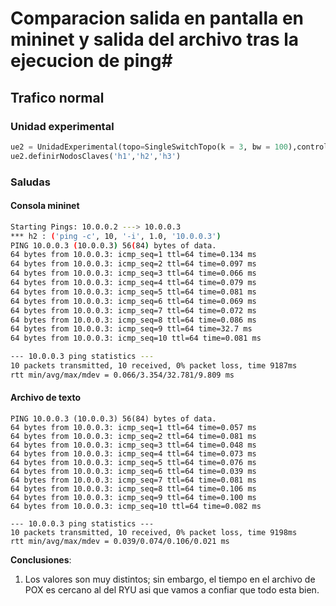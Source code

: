 # Comparacion salida en pantalla en mininet y salida del archivo tras la ejecucion de ping#

## Trafico normal ##

### Unidad experimental ###

```python
ue2 = UnidadExperimental(topo=SingleSwitchTopo(k = 3, bw = 100),controller=POX('c0'))
ue2.definirNodosClaves('h1','h2','h3')
```

### Saludas ###

#### Consola mininet ####

```bash
Starting Pings: 10.0.0.2 ---> 10.0.0.3
*** h2 : ('ping -c', 10, '-i', 1.0, '10.0.0.3')
PING 10.0.0.3 (10.0.0.3) 56(84) bytes of data.
64 bytes from 10.0.0.3: icmp_seq=1 ttl=64 time=0.134 ms
64 bytes from 10.0.0.3: icmp_seq=2 ttl=64 time=0.097 ms
64 bytes from 10.0.0.3: icmp_seq=3 ttl=64 time=0.066 ms
64 bytes from 10.0.0.3: icmp_seq=4 ttl=64 time=0.079 ms
64 bytes from 10.0.0.3: icmp_seq=5 ttl=64 time=0.081 ms
64 bytes from 10.0.0.3: icmp_seq=6 ttl=64 time=0.069 ms
64 bytes from 10.0.0.3: icmp_seq=7 ttl=64 time=0.072 ms
64 bytes from 10.0.0.3: icmp_seq=8 ttl=64 time=0.086 ms
64 bytes from 10.0.0.3: icmp_seq=9 ttl=64 time=32.7 ms
64 bytes from 10.0.0.3: icmp_seq=10 ttl=64 time=0.081 ms

--- 10.0.0.3 ping statistics ---
10 packets transmitted, 10 received, 0% packet loss, time 9187ms
rtt min/avg/max/mdev = 0.066/3.354/32.781/9.809 ms
```

#### Archivo de texto ####

```
PING 10.0.0.3 (10.0.0.3) 56(84) bytes of data.
64 bytes from 10.0.0.3: icmp_seq=1 ttl=64 time=0.057 ms
64 bytes from 10.0.0.3: icmp_seq=2 ttl=64 time=0.081 ms
64 bytes from 10.0.0.3: icmp_seq=3 ttl=64 time=0.048 ms
64 bytes from 10.0.0.3: icmp_seq=4 ttl=64 time=0.073 ms
64 bytes from 10.0.0.3: icmp_seq=5 ttl=64 time=0.076 ms
64 bytes from 10.0.0.3: icmp_seq=6 ttl=64 time=0.039 ms
64 bytes from 10.0.0.3: icmp_seq=7 ttl=64 time=0.081 ms
64 bytes from 10.0.0.3: icmp_seq=8 ttl=64 time=0.106 ms
64 bytes from 10.0.0.3: icmp_seq=9 ttl=64 time=0.100 ms
64 bytes from 10.0.0.3: icmp_seq=10 ttl=64 time=0.082 ms

--- 10.0.0.3 ping statistics ---
10 packets transmitted, 10 received, 0% packet loss, time 9198ms
rtt min/avg/max/mdev = 0.039/0.074/0.106/0.021 ms
```

**Conclusiones**:
1. Los valores son muy distintos; sin embargo,  el tiempo en el archivo de POX es cercano al del RYU asi que vamos a confiar que todo esta bien.
   
